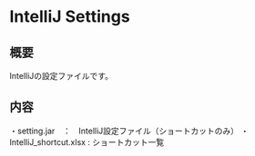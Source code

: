 # IntelliJ Settings

## 概要
IntelliJの設定ファイルです。

## 内容
・setting.jar　：　IntelliJ設定ファイル（ショートカットのみ）
・IntelliJ_shortcut.xlsx : ショートカット一覧




